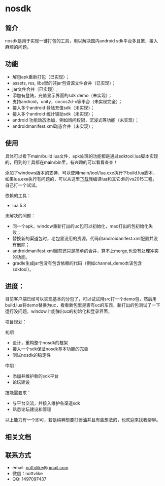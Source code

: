 # nosdk

## 简介
nosdk是用于实现一键打包的工具，用以解决国内android sdk平台多且繁，接入麻烦的问题。

## 功能

* 解包apk重新打包（已实现）；
* assets, res, libs里的非jar包资源文件合并（已实现）；
* jar文件合并（已实现）;
* 添加有登陆，充值显示界面的sdk demo（未实现）；
* 支持android，unity，cocos2d-x等平台（未实现完全）；
* 接入多个android 登陆充值sdk（未实现）；
* 接入多个android 统计辅助sdk（未实现）；
* android 功能动态添加，例如询问权限，沉浸式等功能（未实现）；
* androidmanifest.xml动态合并（未实现）；

## 使用

具体可以看下main/build.lua文件，apk处理的功能都是通过sdktool.lua脚本实现的，用到的工具都在main/bin里，有兴趣的可以看看查查！

添加了windows版本的支持，可以使用main/tool/lua.exe执行下build.lua脚本，如果lua.exe执行有问题的，可以从这里[下载](https://pan.baidu.com/s/110ISU1POP4h-HK3NBiRv7w)我编译lua和其它dll的vs2015工程，自己打一个试试。

依赖的工具：

* lua 5.3

未解决的问题：

*	同一个apk，window重新打出的uc包可以初始化，mac打出的包初始化失败；
*   替换新的渠道包时，老包里没用的资源，代码和androidanifest.xml配置并没有删除；
*   androidmanifest.xml目前还只是简单的合并，算不上merge,也没有处理冲突的功能。
*   gradle生成jar包没有包含依赖的代码（例如channel_demo本该包含sdktool）。

## 进度：

目前客户端已经可以实现基本的分包了，可以试试用src打一个demo包，然后用build.lua将demo替换为uc，看看新包里是否有uc的东西，新打出的包测试了一下运行没问题，window上能弹出uc的初始化和登录界面。

项目规划：

初期

* 设计，重构整个nosdk的框架
* 接入一个sdk保证nosdk基本功能的完善
* 测试nosdk的稳定性

中期：

* 添加并维护新的sdk平台
* 论坛建设

技能需要求：

*    与平台交流，并接入维护各渠道sdk
*    熟悉论坛建设和管理

以上能力有一个即可，若是纯粹想要打酱油并且有些想法的，也欢迎来找我聊聊。

## 相关文档

## 联系方式

* email: nottvlike@gmail.com
* 微信：nottvlike
* QQ: 1497097437
